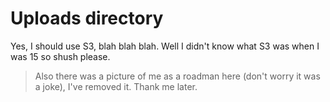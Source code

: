# Uploads directory
Yes, I should use S3, blah blah blah. Well I didn't know what S3 was when I was 15 so shush please.

> Also there was a picture of me as a roadman here (don't worry it was a joke), I've removed it. Thank me later.
